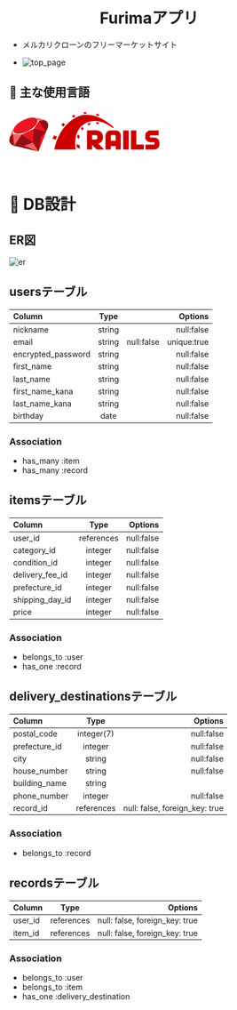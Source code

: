
<h1 align="center"> Furimaアプリ</h1>

- メルカリクローンのフリーマーケットサイト

- ![top_page](https://gyazo.com/a4db61709d44f73746dba48bafe0b8cf/raw)


## :paperclip: 主な使用言語
<a><img src="images/../app/assets/images/ruby.png" width="70px;" /></a> <!-- rubyのロゴ -->
<a><img src="images/../app/assets/images/rails.png" width="200px;" /></a> <!-- railsロゴ -->

<br>

# :page_facing_up: DB設計

## ER図
![er](https://gyazo.com/64f6b786f2b929a546cd16fb82e5574f/raw)

## usersテーブル

| Column | Type | Options |
| :--- | :---: | ---: |
| nickname | string | null:false |
| email | string | null:false　unique:true |
| encrypted_password | string | null:false |
| first_name | string | null:false |
| last_name | string | null:false |
| first_name_kana | string | null:false |
| last_name_kana | string | null:false |
| birthday | date| null:false |

### Association
 - has_many :item   
 - has_many :record
   



## itemsテーブル

| Column | Type | Options |
| :--- | :---: | ---: |
| user_id | references | null:false |
| category_id | integer | null:false |
| condition_id | integer | null:false |
| delivery_fee_id | integer | null:false |
| prefecture_id | integer | null:false |
| shipping_day_id | integer | null:false |
| price | integer | null:false |

 ### Association
 - belongs_to :user
 - has_one :record



## delivery_destinationsテーブル

| Column | Type | Options |
| :--- | :---: | ---: |
| postal_code | integer(7) | null:false |
| prefecture_id | integer | null:false |
| city | string | null:false |
| house_number | string | null:false |
| building_name | string |  |
| phone_number | integer | null:false |
| record_id | references |  null: false, foreign_key: true |
 ### Association
- belongs_to :record
     




## recordsテーブル

| Column | Type | Options |
| :--- | :---: | ---: |
| user_id | references |  null: false, foreign_key: true |
| item_id | references |  null: false, foreign_key: true |

### Association
- belongs_to :user
- belongs_to :item
- has_one :delivery_destination